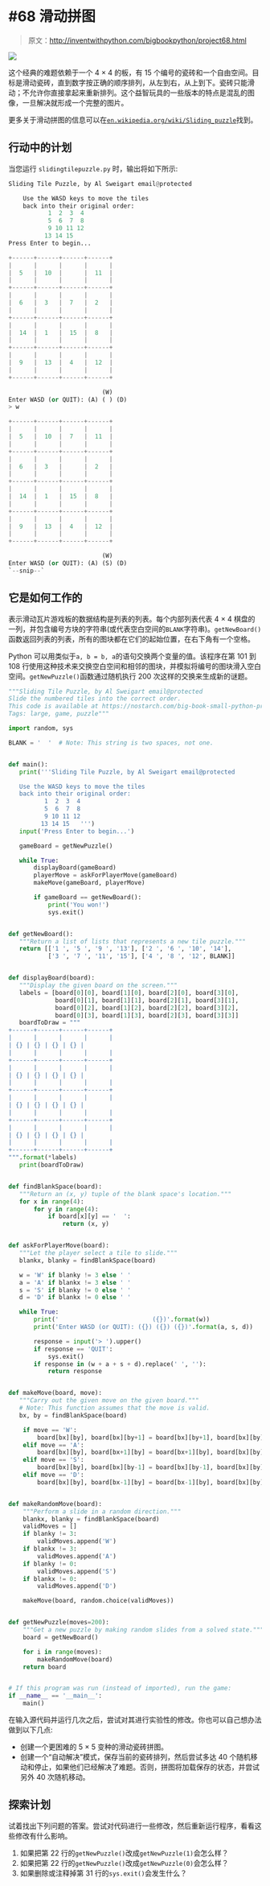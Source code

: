 # #68 滑动拼图

> 原文：<http://inventwithpython.com/bigbookpython/project68.html>

![](img/9d995d63aaead72cad01120081eb8f75.png)

这个经典的难题依赖于一个 4 × 4 的板，有 15 个编号的瓷砖和一个自由空间。目标是滑动瓷砖，直到数字按正确的顺序排列，从左到右，从上到下。瓷砖只能滑动；不允许你直接拿起来重新排列。这个益智玩具的一些版本的特点是混乱的图像，一旦解决就形成一个完整的图片。

更多关于滑动拼图的信息可以在[`en.wikipedia.org/wiki/Sliding_puzzle`](https://en.wikipedia.org/wiki/Sliding_puzzle)找到。

## 行动中的计划

当您运行 `slidingtilepuzzle.py` 时，输出将如下所示:

```py
Sliding Tile Puzzle, by Al Sweigart email@protected

    Use the WASD keys to move the tiles
    back into their original order:
           1  2  3  4
           5  6  7  8
           9 10 11 12
          13 14 15
Press Enter to begin...

+------+------+------+------+
|      |      |      |      |
|  5   |  10  |      |  11  |
|      |      |      |      |
+------+------+------+------+
|      |      |      |      |
|  6   |  3   |  7   |  2   |
|      |      |      |      |
+------+------+------+------+
|      |      |      |      |
|  14  |  1   |  15  |  8   |
|      |      |      |      |
+------+------+------+------+
|      |      |      |      |
|  9   |  13  |  4   |  12  |
|      |      |      |      |
+------+------+------+------+

                          (W)
Enter WASD (or QUIT): (A) ( ) (D)
> w

+------+------+------+------+
|      |      |      |      |
|  5   |  10  |  7   |  11  |
|      |      |      |      |
+------+------+------+------+
|      |      |      |      |
|  6   |  3   |      |  2   |
|      |      |      |      |
+------+------+------+------+
|      |      |      |      |
|  14  |  1   |  15  |  8   |
|      |      |      |      |
+------+------+------+------+
|      |      |      |      |
|  9   |  13  |  4   |  12  |
|      |      |      |      |
+------+------+------+------+

                          (W)
Enter WASD (or QUIT): (A) (S) (D)
`--snip--`
```

## 它是如何工作的

表示滑动瓦片游戏板的数据结构是列表的列表。每个内部列表代表 4 × 4 棋盘的一列，并包含编号方块的字符串(或代表空白空间的`BLANK`字符串)。`getNewBoard()`函数返回列表的列表，所有的图块都在它们的起始位置，在右下角有一个空格。

Python 可以用类似于`a, b = b, a`的语句交换两个变量的值。该程序在第 101 到 108 行使用这种技术来交换空白空间和相邻的图块，并模拟将编号的图块滑入空白空间。`getNewPuzzle()`函数通过随机执行 200 次这样的交换来生成新的谜题。

```py
"""Sliding Tile Puzzle, by Al Sweigart email@protected
Slide the numbered tiles into the correct order.
This code is available at https://nostarch.com/big-book-small-python-programming
Tags: large, game, puzzle"""

import random, sys

BLANK = '  '  # Note: This string is two spaces, not one.


def main():
   print('''Sliding Tile Puzzle, by Al Sweigart email@protected

   Use the WASD keys to move the tiles
   back into their original order:
          1  2  3  4
          5  6  7  8
          9 10 11 12
         13 14 15   ''')
   input('Press Enter to begin...')

   gameBoard = getNewPuzzle()

   while True:
       displayBoard(gameBoard)
       playerMove = askForPlayerMove(gameBoard)
       makeMove(gameBoard, playerMove)

       if gameBoard == getNewBoard():
           print('You won!')
           sys.exit()


def getNewBoard():
   """Return a list of lists that represents a new tile puzzle."""
   return [['1 ', '5 ', '9 ', '13'], ['2 ', '6 ', '10', '14'],
           ['3 ', '7 ', '11', '15'], ['4 ', '8 ', '12', BLANK]]


def displayBoard(board):
   """Display the given board on the screen."""
   labels = [board[0][0], board[1][0], board[2][0], board[3][0],
             board[0][1], board[1][1], board[2][1], board[3][1],
             board[0][2], board[1][2], board[2][2], board[3][2],
             board[0][3], board[1][3], board[2][3], board[3][3]]
   boardToDraw = """
+------+------+------+------+
|      |      |      |      |
| {} | {} | {} | {} |
|      |      |      |      |
+------+------+------+------+
|      |      |      |      |
| {} | {} | {} | {} |
|      |      |      |      |
+------+------+------+------+
|      |      |      |      |
| {} | {} | {} | {} |
|      |      |      |      |
+------+------+------+------+
|      |      |      |      |
| {} | {} | {} | {} |
|      |      |      |      |
+------+------+------+------+
""".format(*labels)
   print(boardToDraw)


def findBlankSpace(board):
   """Return an (x, y) tuple of the blank space's location."""
   for x in range(4):
       for y in range(4):
           if board[x][y] == '  ':
               return (x, y)


def askForPlayerMove(board):
   """Let the player select a tile to slide."""
   blankx, blanky = findBlankSpace(board)

   w = 'W' if blanky != 3 else ' '
   a = 'A' if blankx != 3 else ' '
   s = 'S' if blanky != 0 else ' '
   d = 'D' if blankx != 0 else ' '

   while True:
       print('                          ({})'.format(w))
       print('Enter WASD (or QUIT): ({}) ({}) ({})'.format(a, s, d))

       response = input('> ').upper()
       if response == 'QUIT':
           sys.exit()
       if response in (w + a + s + d).replace(' ', ''):
           return response


def makeMove(board, move):
   """Carry out the given move on the given board."""
   # Note: This function assumes that the move is valid.
   bx, by = findBlankSpace(board)

    if move == 'W':
        board[bx][by], board[bx][by+1] = board[bx][by+1], board[bx][by]
    elif move == 'A':
        board[bx][by], board[bx+1][by] = board[bx+1][by], board[bx][by]
    elif move == 'S':
        board[bx][by], board[bx][by-1] = board[bx][by-1], board[bx][by]
    elif move == 'D':
        board[bx][by], board[bx-1][by] = board[bx-1][by], board[bx][by]


def makeRandomMove(board):
    """Perform a slide in a random direction."""
    blankx, blanky = findBlankSpace(board)
    validMoves = []
    if blanky != 3:
        validMoves.append('W')
    if blankx != 3:
        validMoves.append('A')
    if blanky != 0:
        validMoves.append('S')
    if blankx != 0:
        validMoves.append('D')

    makeMove(board, random.choice(validMoves))


def getNewPuzzle(moves=200):
    """Get a new puzzle by making random slides from a solved state."""
    board = getNewBoard()

    for i in range(moves):
        makeRandomMove(board)
    return board


# If this program was run (instead of imported), run the game:
if __name__ == '__main__':
    main() 
```

在输入源代码并运行几次之后，尝试对其进行实验性的修改。你也可以自己想办法做到以下几点:

*   创建一个更困难的 5 × 5 变种的滑动瓷砖拼图。
*   创建一个“自动解决”模式，保存当前的瓷砖排列，然后尝试多达 40 个随机移动和停止，如果他们已经解决了难题。否则，拼图将加载保存的状态，并尝试另外 40 次随机移动。

## 探索计划

试着找出下列问题的答案。尝试对代码进行一些修改，然后重新运行程序，看看这些修改有什么影响。

1.  如果把第 22 行的`getNewPuzzle()`改成`getNewPuzzle(1)`会怎么样？
2.  如果把第 22 行的`getNewPuzzle()`改成`getNewPuzzle(0)`会怎么样？
3.  如果删除或注释掉第 31 行的`sys.exit()`会发生什么？